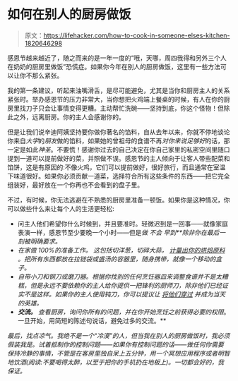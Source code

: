 # 如何在别人的厨房做饭

> 原文：<https://lifehacker.com/how-to-cook-in-someone-elses-kitchen-1820646298>

感恩节越来越近了，随之而来的是一年一度的“哦，天哪，周四我得和另外三个人在奶奶的厨房里做饭”恐慌症。如果你今年在别人的厨房做饭，这里有一些方法可以让你不那么紧张。



我的第一条建议，听起来油嘴滑舌，是尽可能避免，尤其是当你和厨房主人的关系紧张时。举办感恩节的压力非常大，当你想把火鸡端上餐桌的时候，有人在你的厨房里找刀子只会让事情变得更糟。主动帮忙洗碗——坚持到底，你这个怪物！但除此之外，远离厨房。你的主人会感谢你的。

但是让我们说辛迪阿姨坚持要你做你著名的馅料，自从去年以来，你就不停地谈论你来自*大学*的*朋友*做的馅料，如果她的曾祖母的食谱不再*对你来说足够好*的话，那一定是如此*神圣*。不要慌！感谢你过去的自己决定在你自己家里的私密空间里随口提到一道可以提前做好的菜，并照做不误。感恩节的主人倾向于让客人带些配菜和馅饼，这是有原因的:不像火鸡，它们可以提前做好，很好旅行，而且通常在室温下味道很好。如果你必须贡献一道菜，选择符合所有这些条件的东西——把它完全组装好，最好放在一个你再也不会看到的盘子里。

不过，有时候，你无法逃避在不熟悉的厨房里准备一顿饭。如果你是这种情况，你可以做些什么来让每个人的生活更轻松:

*   问主人他们希望你什么时候到，并且要准时。轻微迟到是一回事——就像家庭表演一样，感恩节至少要晚一个小时——但是*做* *不会* *早到**除非你在最后一刻被明确要求。*
*   *在家做 100%的准备工作。 这包括切洋葱，切碎大蒜， [计量出你的烘焙原料](https://skillet.lifehacker.com/measure-and-separate-out-your-ingredients-in-advance-if-1790009525#_ga=2.164357116.2141885543.1511138820-949419976.1446553382) 。把所有东西都放在拉链袋或盛汤的容器里，随身携带，就像一个移动的盒子。*
*   *自带小刀和钢刀或磨刀器。根据你找到的任何烹饪器皿来调整食谱并不是太糟糕，但是永远不要依赖你的主人给你提供一把锋利的厨师刀，除非他们已经证实不是这样。如果你的主人使用钝刀，你可以提议让 [将他们穿过](https://skillet.lifehacker.com/in-defense-of-pull-through-knife-sharpeners-1797860631) 并成为当天的英雄。*
*   ***交流。** 查看厨房，询问你所有的问题，并在你开始烹饪之前获得必要的权限*。一旦开始，用简短的陈述句说话，避免过多的交流。**

*最后，找点凉气。我绝不是一个“冷漠”的人，但当我在别人的厨房做饭时，我必须假装我是。试着抵制你的控制问题——如果你有控制问题的话——做任何你需要保持冷静的事情，不管是在客房里独自呆上五分钟，用一个冥想应用程序或者明智地饮酒(阅读:不要喝得太醉，以至于把你的手机扔在地板上)。一切都会好的，我保证。*